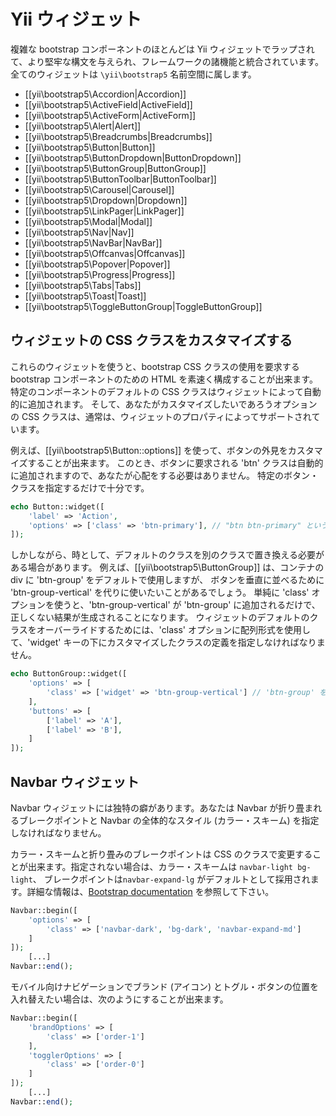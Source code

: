 Yii ウィジェット
================

複雑な bootstrap コンポーネントのほとんどは Yii ウィジェットでラップされて、より堅牢な構文を与えられ、フレームワークの諸機能と統合されています。
全てのウィジェットは `\yii\bootstrap5` 名前空間に属します。

- [[yii\bootstrap5\Accordion|Accordion]]
- [[yii\bootstrap5\ActiveField|ActiveField]]
- [[yii\bootstrap5\ActiveForm|ActiveForm]]
- [[yii\bootstrap5\Alert|Alert]]
- [[yii\bootstrap5\Breadcrumbs|Breadcrumbs]]
- [[yii\bootstrap5\Button|Button]]
- [[yii\bootstrap5\ButtonDropdown|ButtonDropdown]]
- [[yii\bootstrap5\ButtonGroup|ButtonGroup]]
- [[yii\bootstrap5\ButtonToolbar|ButtonToolbar]]
- [[yii\bootstrap5\Carousel|Carousel]]
- [[yii\bootstrap5\Dropdown|Dropdown]]
- [[yii\bootstrap5\LinkPager|LinkPager]]
- [[yii\bootstrap5\Modal|Modal]]
- [[yii\bootstrap5\Nav|Nav]]
- [[yii\bootstrap5\NavBar|NavBar]]
- [[yii\bootstrap5\Offcanvas|Offcanvas]]
- [[yii\bootstrap5\Popover|Popover]]
- [[yii\bootstrap5\Progress|Progress]]
- [[yii\bootstrap5\Tabs|Tabs]]
- [[yii\bootstrap5\Toast|Toast]]
- [[yii\bootstrap5\ToggleButtonGroup|ToggleButtonGroup]]


## ウィジェットの CSS クラスをカスタマイズする <span id="customizing-css-classes"></span>

これらのウィジェットを使うと、bootstrap CSS クラスの使用を要求する bootstrap コンポーネントのための HTML を素速く構成することが出来ます。特定のコンポーネントのデフォルトの CSS クラスはウィジェットによって自動的に追加されます。
そして、あなたがカスタマイズしたいであろうオプションの CSS クラスは、通常は、ウィジェットのプロパティによってサポートされています。

例えば、[[yii\bootstrap5\Button::options]] を使って、ボタンの外見をカスタマイズすることが出来ます。
このとき、ボタンに要求される 'btn' クラスは自動的に追加されますので、あなたが心配をする必要はありません。
特定のボタン・クラスを指定するだけで十分です。

```php
echo Button::widget([
    'label' => 'Action',
    'options' => ['class' => 'btn-primary'], // "btn btn-primary" というクラスを生成
]);
```

しかしながら、時として、デフォルトのクラスを別のクラスで置き換える必要がある場合があります。
例えば、[[yii\bootstrap5\ButtonGroup]] は、コンテナの div に 'btn-group' をデフォルトで使用しますが、
ボタンを垂直に並べるために 'btn-group-vertical' を代りに使いたいことがあるでしょう。
単純に 'class' オプションを使うと、'btn-group-vertical' が 'btn-group' に追加されるだけで、正しくない結果が生成されることになります。
ウィジェットのデフォルトのクラスをオーバーライドするためには、'class' オプションに配列形式を使用して、'widget' キーの下にカスタマイズしたクラスの定義を指定しなければなりません。

```php
echo ButtonGroup::widget([
    'options' => [
        'class' => ['widget' => 'btn-group-vertical'] // 'btn-group' を 'btn-group-vertical' で置き換え
    ],
    'buttons' => [
        ['label' => 'A'],
        ['label' => 'B'],
    ]
]);
```

## Navbar ウィジェット <span id="navbar-widget"></span>

Navbar ウィジェットには独特の癖があります。あなたは Navbar が折り畳まれるブレークポイントと
Navbar の全体的なスタイル (カラー・スキーム) を指定しなければなりません。

カラー・スキームと折り畳みのブレークポイントは CSS のクラスで変更することが出来ます。指定されない場合は、カラー・スキームは `navbar-light bg-light`、
ブレークポイントは`navbar-expand-lg` がデフォルトとして採用されます。詳細な情報は、[Bootstrap documentation](https://getbootstrap.com/docs/5.1/components/navbar/) を参照して下さい。

```php
Navbar::begin([
    'options' => [
        'class' => ['navbar-dark', 'bg-dark', 'navbar-expand-md']
    ]
]);
    [...]
Navbar::end();
``` 

モバイル向けナビゲーションでブランド (アイコン) とトグル・ボタンの位置を入れ替えたい場合は、次のようにすることが出来ます。

```php
Navbar::begin([
	'brandOptions' => [
		'class' => ['order-1']
	],
	'togglerOptions' => [
		'class' => ['order-0']
	]
]);
    [...]
Navbar::end();
```
